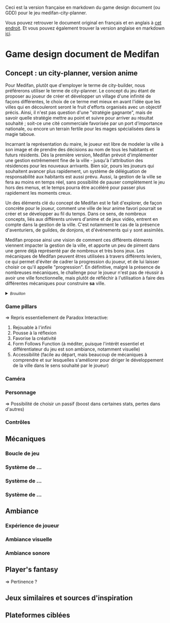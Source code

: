 [gdoc-gdd-file]: https://docs.google.com/document/d/1lH-6daOAo9I6mMGqNrNTQ4AGp4SNELXAs4JZadAWnGY/edit?usp=sharing

Ceci est la version française en markdown du game design document (ou GDD) pour le jeu medifan-city-planner.

Vous pouvez retrouver le document original en français et en anglais à [cet endroit][gdoc-gdd-file]. Et vous pouvez également trouver la version anglaise en markdown [ici](./game-design-document-en.md).

# Game design document de Medifan



## Concept : un city-planner, version anime

Pour Medifan, plutôt que d'employer le terme de city-builder, nous préférerons utiliser le terme de city-planner. Le concept du jeu étant de proposer au joueur de créer et développer un village d'une infinité de façons différentes, le choix de ce terme met mieux en avant l'idée que les villes qui en découleront seront le fruit d'efforts organisés avec un objectif précis. Ainsi, il n'est pas question d'une "stratégie gagnante", mais de savoir quelle stratégie mettre au point et suivre pour arriver au résultat souhaité ; soit-ce une cité commerciale favorisée par un port d'importance nationale, ou encore un terrain fertile pour les mages spécialisées dans la magie taboue.

Incarnant la représentation du maire, le joueur est libre de modeler la ville à son image et de prendre des décisions au nom de tous les habitants et futurs résidents. Dès la première version, Medifan prévoit d'implémenter une gestion extrêmement fine de la ville - jusqu'à l'attribution des résidences pour les nouveaux arrivants. Bien sûr, pours les joueurs qui souhaitent avancer plus rapidement, un système de déléguation de responsabilité aux habitants est aussi prévu. Aussi, la gestion de la ville se fera au moins en temps réel, sans possibilité de pauser complètement le jeu hors des menus, et le temps pourra être accéléré pour passer plus rapidement les moments creux.

Un des éléments clé du concept de Medifan est le fait d'explorer, de façon concrète pour le joueur, comment une ville de leur anime favori pourrait se créer et se développer au fil du temps. Dans ce sens, de nombreux concepts, liés aux différents univers d'anime et de jeux vidéo, entrent en compte dans la gestion de la ville. C'est notamment le cas de la présence d'aventuriers, de guildes, de donjons, et d'événements qui y sont assimilés.

Medifan propose ainsi une vision de comment ces différents éléments viennent impacter la gestion de la ville, et apporte un peu de piment dans une genre déjà représenté par de nombreux et très bons jeux. Les mécaniques de Medifan peuvent êtres utilisées à travers différents leviers, ce qui permet d'éviter de cadrer la progression du joueur, et de lui laisser choisir ce qu'il appelle "progression". En définitive, malgré la présence de nombreuses mécaniques, le challenge pour le joueur n'est pas de réussir à avoir une ville fonctionnelle, mais plutôt de réfléchir à l'utilisation à faire des différentes mécaniques pour construire **sa** ville.

<details><summary><i><small>Brouillon</small></i></summary>
=> Insister sur le fait que la progression est le choix de l'utilisateur, et que donc les différentes mécaniques peuvent être influencées de beaucoup de manières différentes, notamment en fonction de ce que le joueur préfère faire (large possibilité de gameplay). Exemple : le plein emploi rend les habitants heureux, mais la décoration des rues et maisons également. La présence d'une garde forte ou d'aventuriers nombreux renforce aussi cela ; en gros, on peut facilement atteindre, voire dépasser le quota "max" de chaque mécanique, ce qui permet le développement de la ville de plein de manières différentes.
</details>

### Game pillars
=> Repris essentiellement de Paradox Interactive:
1. Rejouable à l'infini
2. Pousse à la réflexion
3. Favorise la créativité
4. Form Follows Function (à méditer, puisque l'intérêt essentiel et différentiateur du jeu est son ambiance, notamment visuelle)
5. Accessibilité (facile au départ, mais beaucoup de mécaniques à comprendre et sur lesquelles s'améliorer pour diriger le développement de la ville dans le sens souhaité par le joueur)

### Caméra
### Personnage
=> Possibilité de choisir un passif (boost dans certaines stats, pertes dans d'autres)
### Contrôles

## Mécaniques

### Boucle de jeu
### Système de ...
### Système de ...
### Système de ...

## Ambiance

### Expérience de joueur
### Ambiance visuelle
### Ambiance sonore

## Player's fantasy
=> Pertinence ?

## Jeux similaires et sources d'inspiration

## Plateformes ciblées
